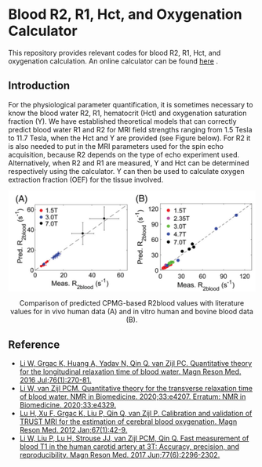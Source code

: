 # Blood R2, R1, Hct, and Oxygenation Calculator
This repository provides relevant codes for blood R2, R1, Hct, and oxygenation calculation. An online calculator can be found [here](https://godzilla.kennedykrieger.org/cgi-bin//bloodT2T1_cal.pl) .

## Introduction
For the physiological parameter quantification, it is sometimes necessary to know the blood water R2, R1, hematocrit (Hct) and oxygenation saturation fraction (Y). We have established theoretical models that can correctly predict blood water R1 and R2 for MRI field strengths ranging from 1.5 Tesla to 11.7 Tesla, when the Hct and Y are provided (see Figure below). For R2 it is also needed to put in the MRI parameters used for the spin echo acquisition, because R2 depends on the type of echo experiment used. Alternatively, when R2 and R1 are measured, Y and Hct can be determined respectively using the calculator. Y can then be used to calculate oxygen extraction fraction (OEF) for the tissue involved.

<p align="center">
   <img src="./pic/Blood-Calculator.jpg" align="center" width="700">
</p>
<p align="center">Comparison of predicted CPMG-based R2blood values with literature values for in vivo human data (A) and in vitro human and bovine blood data (B).<p align="center">

## Reference
* [Li W, Grgac K, Huang A, Yadav N, Qin Q, van Zijl PC. Quantitative theory for the longitudinal relaxation time of blood water. Magn Reson Med. 2016 Jul;76(1):270-81.](https://onlinelibrary.wiley.com/doi/full/10.1002/mrm.25875)
* [Li W, van Zijl PCM. Quantitative theory for the transverse relaxation time of blood water. NMR in Biomedicine. 2020;33:e4207. Erratum: NMR in Biomedicine. 2020;33:e4329.](https://analyticalsciencejournals.onlinelibrary.wiley.com/doi/full/10.1002/nbm.4207)
* [Lu H, Xu F, Grgac K, Liu P, Qin Q, van Zijl P. Calibration and validation of TRUST MRI for the estimation of cerebral blood oxygenation. Magn Reson Med. 2012 Jan;67(1):42-9.](https://onlinelibrary.wiley.com/doi/full/10.1002/mrm.22970)
* [Li W, Liu P, Lu H, Strouse JJ, van Zijl PCM, Qin Q. Fast measurement of blood T1 in the human carotid artery at 3T: Accuracy, precision, and reproducibility. Magn Reson Med. 2017 Jun;77(6):2296-2302.](https://onlinelibrary.wiley.com/doi/full/10.1002/mrm.26325)
